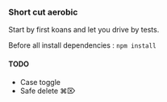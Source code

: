 ### Short cut aerobic

Start by first koans and let you drive by tests.

Before all install dependencies :
 `npm install` 

#### TODO
 - Case toggle
 - Safe delete ⌘⌦
 
